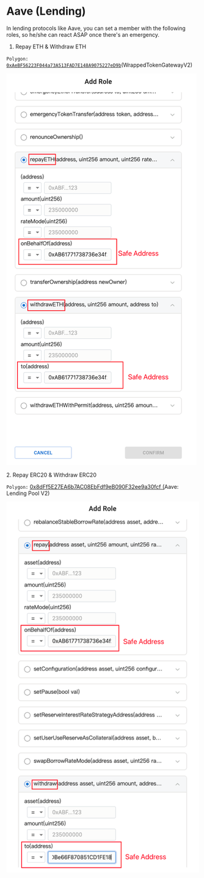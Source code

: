 # Aave (Lending)

In lending protocols like Aave, you can set a member with the following roles, so he/she can react ASAP once there's an emergency.

1. Repay ETH & Withdraw ETH&#x20;

`Polygon:` [`0xAeBF56223F044a73A513FAD7E148A9075227eD9b`](https://polygonscan.com/address/0xAeBF56223F044a73A513FAD7E148A9075227eD9b)(WrappedTokenGatewayV2)

![](<../../../.gitbook/assets/image (1).png>)

2\. Repay ERC20 & Withdraw ERC20

`Polygon:` [0x8dFf5E27EA6b7AC08EbFdf9eB090F32ee9a30fcf (](https://polygonscan.com/address/0x8dFf5E27EA6b7AC08EbFdf9eB090F32ee9a30fcf)Aave: Lending Pool V2)

![](<../../../.gitbook/assets/image (8).png>)

